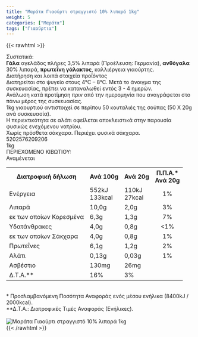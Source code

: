 ```yaml
---
title: "Μαράτα Γιαούρτι στραγγιστό 10% λιπαρά 1kg"
weight: 5
categories: ["Μαράτα"]
tags: ["Γιαούρτια"]
---
```

{{< rawhtml >}}

<div class="sload289"><div class="product"><div id="sistatika">Συστατικά:</div><div class="alltext"><b>Γάλα</b> αγελάδος πλήρες 3,5% λιπαρά (Προέλευση: Γερμανία), <b>ανθόγαλα</b> 30% λιπαρά, <b>πρωτεΐνη γάλακτος</b>, καλλιέργεια γιαούρτης.<br></div><div id="loipa">Διατήρηση και λοιπά στοιχεία προϊόντος</div><div class="alltext">Διατηρείται στο ψυγείο στους 4°C – 8°C. Μετά το άνοιγμα της συσκευασίας, πρέπει να καταναλωθεί εντός 3 - 4 ημερών.<br>Ανάλωση κατά προτίμηση πριν από την ημερομηνία που αναγράφεται στο πάνω μέρος της συσκευασίας.<br>1kg γιαουρτιού αντιστοιχεί σε περίπου 50 κουταλιές της σούπας (50 Χ 20g ανά συσκευασία).<br>Η περιεκτικότητα σε αλάτι οφείλεται αποκλειστικά στην παρουσία φυσικώς ενεχόμενου νατρίου.<br>Χωρίς πρόσθετα σάκχαρα. Περιέχει φυσικά σάκχαρα.</div><div id="barcode"><div id="barimage1"></div><span id="bartext">5202576209206</span></div><div id="varos"><div id="varosimage1"></div><span id="varostext">1kg</span></div><div id="kivotio">ΠΕΡΙΕΧΟΜΕΝΟ ΚΙΒΩΤΙΟΥ:<br>Αναμένεται</div><div class="tabout"><table id="diatable"><tbody><tr><th>Διατροφική δήλωση</th><th>Ανά 100g</th><th>Ανά 20g</th><th>Π.Π.Α.*<br>Ανά 20g</th></tr><tr><td class="texr2">Ενέργεια</td><td class="texr">552kJ<br>133kcal</td><td class="texr">110kJ<br>27kcal</td><td class="texr" style="text-align:center">1%</td></tr><tr><td class="texr2">Λιπαρά</td><td class="texr">10,0g</td><td class="texr">2,0g</td><td class="texr" style="text-align:center">3%</td></tr><tr><td class="gray">εκ των οποίων Κορεσμένα</td><td class="gray2">6,3g</td><td class="gray2">1,3g</td><td class="gray2" style="text-align:center">7%</td></tr><tr><td class="texr2">Yδατάνθρακες</td><td class="texr">4,0g</td><td class="texr">0,8g</td><td class="texr" style="text-align:center">&lt;1%</td></tr><tr><td class="gray">εκ των οποίων Σάκχαρα</td><td class="gray2">4,0g</td><td class="gray2">0,8g</td><td class="gray2" style="text-align:center">1%</td></tr><tr><td class="texr2">Πρωτεΐνες</td><td class="texr">6,1g</td><td class="texr">1,2g</td><td class="texr" style="text-align:center">2%</td></tr><tr><td class="texr2">Αλάτι</td><td class="texr">0,13g</td><td class="texr">0,03g</td><td class="texr" style="text-align:center">1%</td></tr><tr><td class="texr2">Ασβέστιο</td><td class="texr">130mg</td><td class="texr">26mg</td><td class="texr" style="text-align:center"></td></tr><tr><td class="texr2">Δ.Τ.Α.**</td><td class="texr">16%</td><td class="texr">3%</td><td class="texr" style="text-align:center"></td></tr></tbody></table></div><br><div class="alltext">* Προσλαμβανόμενη Ποσότητα Αναφοράς ενός μέσου ενήλικα (8400kJ / 2000kcal).<br>**Δ.Τ.Α.: Διατροφικές Τιμές Αναφοράς (Ενήλικες).</div><br><div class="pimg"><img alt="Μαράτα Γιαούρτι στραγγιστό 10% λιπαρά 1kg" title="Μαράτα Γιαούρτι στραγγιστό 10% λιπαρά 1kg" src="/media/images/marata-giaourti-straggisto-10-lipara-1kg.jpg"></div></div></div>
{{< /rawhtml >}}


